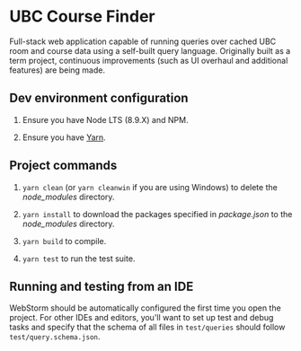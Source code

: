 # UBC Course Finder

Full-stack web application capable of running queries over cached UBC room and course data using a self-built query language. Originally built as a term project, continuous improvements (such as UI overhaul and additional features) are being made.

## Dev environment configuration

1. Ensure you have Node LTS  (8.9.X) and NPM.

2. Ensure you have [Yarn](https://yarnpkg.com/en/docs/install).

## Project commands

1. `yarn clean` (or `yarn cleanwin` if you are using Windows) to delete the *node_modules* directory.

1. `yarn install` to download the packages specified in *package.json* to the *node_modules* directory.

1. `yarn build` to compile.

1. `yarn test` to run the test suite.

## Running and testing from an IDE

WebStorm should be automatically configured the first time you open the project. For other IDEs and editors, you'll want to set up test and debug tasks and specify that the schema of all files in `test/queries` should follow `test/query.schema.json`.
